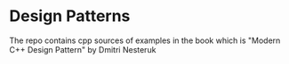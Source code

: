 # Design Patterns
The repo contains cpp sources of examples in the book which is "Modern C++ Design Pattern" by Dmitri Nesteruk
